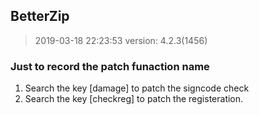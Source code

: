 ## BetterZip
>2019-03-18 22:23:53
version: 4.2.3(1456)
### Just to record the patch funaction name

1. Search the key [damage] to patch the signcode check
2. Search the key [checkreg] to patch the registeration.
